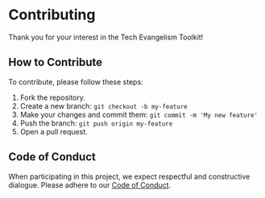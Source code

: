 # Contributing

Thank you for your interest in the Tech Evangelism Toolkit!

## How to Contribute
To contribute, please follow these steps:
1. Fork the repository.
2. Create a new branch: `git checkout -b my-feature`
3. Make your changes and commit them: `git commit -m 'My new feature'`
4. Push the branch: `git push origin my-feature`
5. Open a pull request.

## Code of Conduct
When participating in this project, we expect respectful and constructive dialogue. Please adhere to our [Code of Conduct](CODE_OF_CONDUCT.md).